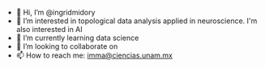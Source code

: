 - 👋 Hi, I’m @ingridmidory
- 👀 I’m interested in topological data analysis applied in neuroscience. I'm also interested in AI
- 🌱 I’m currently learning data science 
- 💞️ I’m looking to collaborate on
- 📫 How to reach me: imma@ciencias.unam.mx

<!---
ingridmidory/ingridmidory is a ✨ special ✨ repository because its `README.md` (this file) appears on your GitHub profile.
You can click the Preview link to take a look at your changes.
--->
